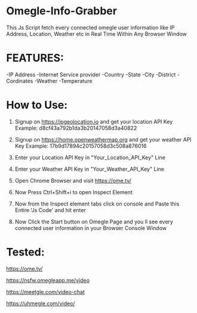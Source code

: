 # Omegle-Info-Grabber

This Js Script fetch every connected omegle user information like IP Address, Location, Weather etc in Real Time Within Any Browser Window

# FEATURES: 

-IP Address
-Internet Service provider
-Country
-State
-City
-District
-Cordinates
-Weather
-Temperature


# How to Use:
 
1. Signup on https://ipgeolocation.io  and get your location API Key  Example: d8cf43a792b1da3b20147058d3a40822

2. Signup on https://home.openweathermap.org and get your weather API Key  Example: 17b9d17894c20157058d3c508a876016

3. Enter your Location API Key in "Your_Location_API_Key" Line

4. Enter your Weather API Key in "Your_Weather_API_Key" Line

5. Open Chrome Browser and visit https://ome.tv/ 

6. Now Press Ctrl+Shift+i to open Inspect Element 

7. Now from the Inspect element tabs click on console and Paste this Entire 'Js Code' and hit enter

8. Now Click the Start button on Omegle Page and you ll see every connected user information in your Browser Console Window 



# Tested:  

https://ome.tv/

https://nsfw.omegleapp.me/video

https://meetgle.com/video-chat

https://uhmegle.com/video/








